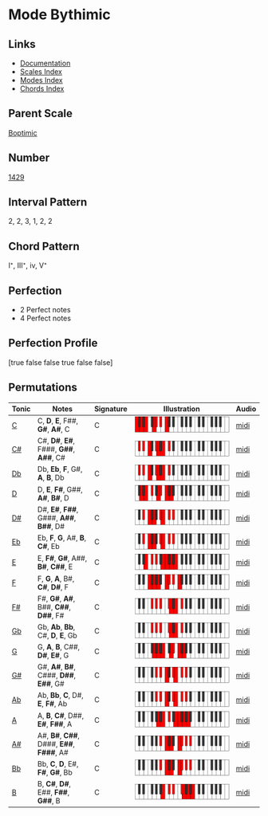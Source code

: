 # Mode Bythimic

## Links

- [Documentation](index.md)
- [Scales Index](Scales.md)
- [Modes Index](Modes.md)
- [Chords Index](Chords.md)

## Parent Scale

[Boptimic](ScaleBoptimic.md)

## Number

[1429](https://ianring.com/musictheory/scales/1429)

## Interval Pattern

2, 2, 3, 1, 2, 2

## Chord Pattern

I⁺, III⁺, iv, V⁺

## Perfection

- 2 Perfect notes
- 4 Perfect notes

## Perfection Profile

[true false false true false false]

## Permutations

| Tonic | Notes | Signature | Illustration | Audio |
|-------|-------|-----------|--------------|-------|
| [C](ModeCNaturalBythimic.md) | C, **D**, **E**, F##, **G#**, **A#**, C | C | ![CNaturalBythimic](ModeCNaturalBythimic.png) | [midi](https://github.com/edipermadi/music/blob/main/docs/ModeCNaturalBythimic.mid?raw=true) |
| [C#](ModeCSharpBythimic.md) | C#, **D#**, **E#**, F###, **G##**, **A##**, C# | C | ![CSharpBythimic](ModeCSharpBythimic.png) | [midi](https://github.com/edipermadi/music/blob/main/docs/ModeCSharpBythimic.mid?raw=true) |
| [Db](ModeDFlatBythimic.md) | Db, **Eb**, **F**, G#, **A**, **B**, Db | C | ![DFlatBythimic](ModeDFlatBythimic.png) | [midi](https://github.com/edipermadi/music/blob/main/docs/ModeDFlatBythimic.mid?raw=true) |
| [D](ModeDNaturalBythimic.md) | D, **E**, **F#**, G##, **A#**, **B#**, D | C | ![DNaturalBythimic](ModeDNaturalBythimic.png) | [midi](https://github.com/edipermadi/music/blob/main/docs/ModeDNaturalBythimic.mid?raw=true) |
| [D#](ModeDSharpBythimic.md) | D#, **E#**, **F##**, G###, **A##**, **B##**, D# | C | ![DSharpBythimic](ModeDSharpBythimic.png) | [midi](https://github.com/edipermadi/music/blob/main/docs/ModeDSharpBythimic.mid?raw=true) |
| [Eb](ModeEFlatBythimic.md) | Eb, **F**, **G**, A#, **B**, **C#**, Eb | C | ![EFlatBythimic](ModeEFlatBythimic.png) | [midi](https://github.com/edipermadi/music/blob/main/docs/ModeEFlatBythimic.mid?raw=true) |
| [E](ModeENaturalBythimic.md) | E, **F#**, **G#**, A##, **B#**, **C##**, E | C | ![ENaturalBythimic](ModeENaturalBythimic.png) | [midi](https://github.com/edipermadi/music/blob/main/docs/ModeENaturalBythimic.mid?raw=true) |
| [F](ModeFNaturalBythimic.md) | F, **G**, **A**, B#, **C#**, **D#**, F | C | ![FNaturalBythimic](ModeFNaturalBythimic.png) | [midi](https://github.com/edipermadi/music/blob/main/docs/ModeFNaturalBythimic.mid?raw=true) |
| [F#](ModeFSharpBythimic.md) | F#, **G#**, **A#**, B##, **C##**, **D##**, F# | C | ![FSharpBythimic](ModeFSharpBythimic.png) | [midi](https://github.com/edipermadi/music/blob/main/docs/ModeFSharpBythimic.mid?raw=true) |
| [Gb](ModeGFlatBythimic.md) | Gb, **Ab**, **Bb**, C#, **D**, **E**, Gb | C | ![GFlatBythimic](ModeGFlatBythimic.png) | [midi](https://github.com/edipermadi/music/blob/main/docs/ModeGFlatBythimic.mid?raw=true) |
| [G](ModeGNaturalBythimic.md) | G, **A**, **B**, C##, **D#**, **E#**, G | C | ![GNaturalBythimic](ModeGNaturalBythimic.png) | [midi](https://github.com/edipermadi/music/blob/main/docs/ModeGNaturalBythimic.mid?raw=true) |
| [G#](ModeGSharpBythimic.md) | G#, **A#**, **B#**, C###, **D##**, **E##**, G# | C | ![GSharpBythimic](ModeGSharpBythimic.png) | [midi](https://github.com/edipermadi/music/blob/main/docs/ModeGSharpBythimic.mid?raw=true) |
| [Ab](ModeAFlatBythimic.md) | Ab, **Bb**, **C**, D#, **E**, **F#**, Ab | C | ![AFlatBythimic](ModeAFlatBythimic.png) | [midi](https://github.com/edipermadi/music/blob/main/docs/ModeAFlatBythimic.mid?raw=true) |
| [A](ModeANaturalBythimic.md) | A, **B**, **C#**, D##, **E#**, **F##**, A | C | ![ANaturalBythimic](ModeANaturalBythimic.png) | [midi](https://github.com/edipermadi/music/blob/main/docs/ModeANaturalBythimic.mid?raw=true) |
| [A#](ModeASharpBythimic.md) | A#, **B#**, **C##**, D###, **E##**, **F###**, A# | C | ![ASharpBythimic](ModeASharpBythimic.png) | [midi](https://github.com/edipermadi/music/blob/main/docs/ModeASharpBythimic.mid?raw=true) |
| [Bb](ModeBFlatBythimic.md) | Bb, **C**, **D**, E#, **F#**, **G#**, Bb | C | ![BFlatBythimic](ModeBFlatBythimic.png) | [midi](https://github.com/edipermadi/music/blob/main/docs/ModeBFlatBythimic.mid?raw=true) |
| [B](ModeBNaturalBythimic.md) | B, **C#**, **D#**, E##, **F##**, **G##**, B | C | ![BNaturalBythimic](ModeBNaturalBythimic.png) | [midi](https://github.com/edipermadi/music/blob/main/docs/ModeBNaturalBythimic.mid?raw=true) |

